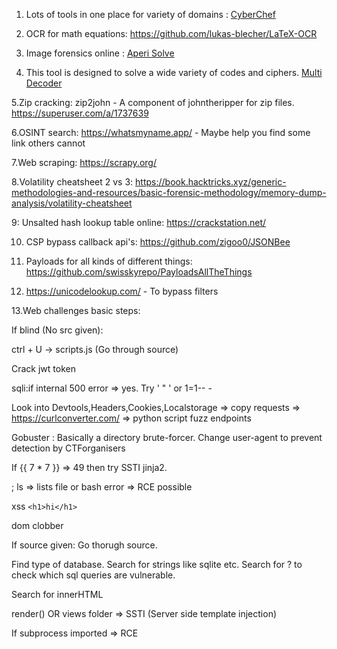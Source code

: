 1. Lots of tools in one place for variety of domains : [CyberChef](https://gchq.github.io/CyberChef/)

2. OCR for math equations: https://github.com/lukas-blecher/LaTeX-OCR

3. Image forensics online : [Aperi Solve](https://www.aperisolve.com/)

4. This tool is designed to solve a wide variety of codes and ciphers. [Multi Decoder](https://www.cachesleuth.com/multidecoder/)

5.Zip cracking: zip2john - A component of johntheripper for zip files.   https://superuser.com/a/1737639

6.OSINT search: https://whatsmyname.app/ - Maybe help you find some link others cannot

7.Web scraping: https://scrapy.org/

8.Volatility cheatsheet 2 vs 3: https://book.hacktricks.xyz/generic-methodologies-and-resources/basic-forensic-methodology/memory-dump-analysis/volatility-cheatsheet

9: Unsalted hash lookup table online: https://crackstation.net/

10. CSP bypass callback api's: https://github.com/zigoo0/JSONBee

11. Payloads for all kinds of different things:
  https://github.com/swisskyrepo/PayloadsAllTheThings

12) https://unicodelookup.com/ - To bypass filters 

13.Web challenges basic steps:
  
  If blind (No src given):
  
  ctrl + U -> scripts.js (Go through source)
  
  Crack jwt token

  sqli:if internal 500 error => yes. Try '  " ' or 1=1-- -
  
  Look into Devtools,Headers,Cookies,Localstorage => copy requests => https://curlconverter.com/ => python script fuzz endpoints

  Gobuster : Basically a directory brute-forcer. Change user-agent to prevent detection by CTForganisers
  
  If {{ 7 * 7 }} => 49 then try SSTI jinja2.

  ; ls => lists file or bash error => RCE possible
  
  xss ```<h1>hi</h1>```
  
  dom clobber

If source given:
Go thorugh source.

Find type of database. Search for strings like sqlite etc. Search for ? to check which sql queries are vulnerable.

Search for innerHTML

render() OR views folder => SSTI (Server side template injection)

If subprocess imported =>  RCE


